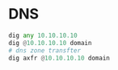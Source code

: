 # DNS

```python
dig any 10.10.10.10
dig @10.10.10.10 domain
# dns zone transfter
dig axfr @10.10.10.10 domain 
```
